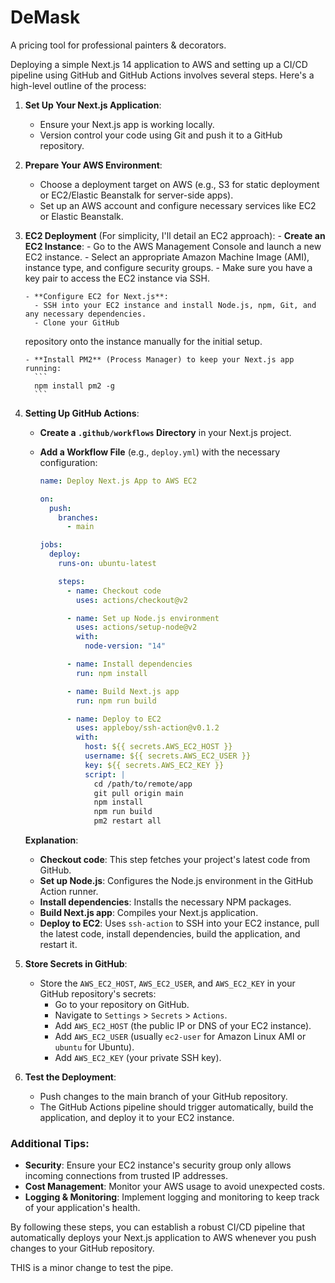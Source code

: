 # DeMask

A pricing tool for professional painters & decorators.

Deploying a simple Next.js 14 application to AWS and setting up a CI/CD pipeline using GitHub and GitHub Actions involves several steps. Here's a high-level outline of the process:

1.  **Set Up Your Next.js Application**:

    - Ensure your Next.js app is working locally.
    - Version control your code using Git and push it to a GitHub repository.

2.  **Prepare Your AWS Environment**:

    - Choose a deployment target on AWS (e.g., S3 for static deployment or EC2/Elastic Beanstalk for server-side apps).
    - Set up an AWS account and configure necessary services like EC2 or Elastic Beanstalk.

3.  **EC2 Deployment** (For simplicity, I'll detail an EC2 approach): - **Create an EC2 Instance**: - Go to the AWS Management Console and launch a new EC2 instance. - Select an appropriate Amazon Machine Image (AMI), instance type, and configure security groups. - Make sure you have a key pair to access the EC2 instance via SSH.

        - **Configure EC2 for Next.js**:
          - SSH into your EC2 instance and install Node.js, npm, Git, and any necessary dependencies.
          - Clone your GitHub

    repository onto the instance manually for the initial setup.

        - **Install PM2** (Process Manager) to keep your Next.js app running:
          ```
          npm install pm2 -g
          ```

4.  **Setting Up GitHub Actions**:

    - **Create a `.github/workflows` Directory** in your Next.js project.
    - **Add a Workflow File** (e.g., `deploy.yml`) with the necessary configuration:

      ```yaml
      name: Deploy Next.js App to AWS EC2

      on:
        push:
          branches:
            - main

      jobs:
        deploy:
          runs-on: ubuntu-latest

          steps:
            - name: Checkout code
              uses: actions/checkout@v2

            - name: Set up Node.js environment
              uses: actions/setup-node@v2
              with:
                node-version: "14"

            - name: Install dependencies
              run: npm install

            - name: Build Next.js app
              run: npm run build

            - name: Deploy to EC2
              uses: appleboy/ssh-action@v0.1.2
              with:
                host: ${{ secrets.AWS_EC2_HOST }}
                username: ${{ secrets.AWS_EC2_USER }}
                key: ${{ secrets.AWS_EC2_KEY }}
                script: |
                  cd /path/to/remote/app
                  git pull origin main
                  npm install
                  npm run build
                  pm2 restart all
      ```

    **Explanation**:

    - **Checkout code**: This step fetches your project's latest code from GitHub.
    - **Set up Node.js**: Configures the Node.js environment in the GitHub Action runner.
    - **Install dependencies**: Installs the necessary NPM packages.
    - **Build Next.js app**: Compiles your Next.js application.
    - **Deploy to EC2**: Uses `ssh-action` to SSH into your EC2 instance, pull the latest code, install dependencies, build the application, and restart it.

5.  **Store Secrets in GitHub**:

    - Store the `AWS_EC2_HOST`, `AWS_EC2_USER`, and `AWS_EC2_KEY` in your GitHub repository's secrets:
      - Go to your repository on GitHub.
      - Navigate to `Settings` > `Secrets` > `Actions`.
      - Add `AWS_EC2_HOST` (the public IP or DNS of your EC2 instance).
      - Add `AWS_EC2_USER` (usually `ec2-user` for Amazon Linux AMI or `ubuntu` for Ubuntu).
      - Add `AWS_EC2_KEY` (your private SSH key).

6.  **Test the Deployment**:
    - Push changes to the main branch of your GitHub repository.
    - The GitHub Actions pipeline should trigger automatically, build the application, and deploy it to your EC2 instance.

### Additional Tips:

- **Security**: Ensure your EC2 instance's security group only allows incoming connections from trusted IP addresses.
- **Cost Management**: Monitor your AWS usage to avoid unexpected costs.
- **Logging & Monitoring**: Implement logging and monitoring to keep track of your application's health.

By following these steps, you can establish a robust CI/CD pipeline that automatically deploys your Next.js application to AWS whenever you push changes to your GitHub repository.

THIS is a minor change to test the pipe.
